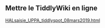 ## Mettre le TiddlyWiki en ligne
[HALsaisie_UPPA_tiddlyspot_08mars2019.html](/HALsaisie_UPPA_tiddlyspot_08mars2019.html)
